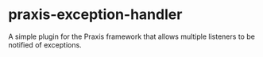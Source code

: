 # praxis-exception-handler
A simple plugin for the Praxis framework that allows multiple listeners to be notified of exceptions.
